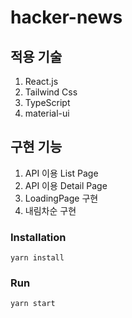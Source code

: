 # hacker-news

## 적용 기술

1. React.js
2. Tailwind Css
3. TypeScript
4. material-ui

## 구현 기능

1. API 이용 List Page  
2. API 이용 Detail Page
3. LoadingPage 구현  
4. 내림차순 구현

### Installation

```
yarn install
```

### Run

```
yarn start
```
